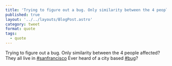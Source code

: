 ```yaml
---
title: 'Trying to figure out a bug. Only similarity between the 4 people affected? They all live in #sanfrancisco Ever heard of a city based #bug?'
published: true
layout: '../../layouts/BlogPost.astro'
category: tweet
format: quote
tags:
  - quote
---
```


Trying to figure out a bug. Only similarity between the 4 people affected? They all live in <a href="https://twitter.com/hashtag/sanfrancisco?src=hash" target="_blank">#sanfrancisco</a> Ever heard of a city based <a href="https://twitter.com/hashtag/bug?src=hash" target="_blank">#bug</a>?
